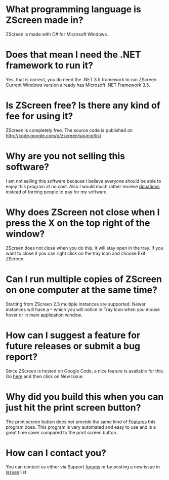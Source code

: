 

# What programming language is ZScreen made in? #

ZScreen is made with C# for Microsoft Windows.

# Does that mean I need the .NET framework to run it? #

Yes, that is correct, you do need the .NET 3.5 framework to run ZScreen. Current Windows version already has Microsoft .NET Framework 3.5.

# Is ZScreen free? Is there any kind of fee for using it? #

ZScreen is completely free. The source code is published on http://code.google.com/p/zscreen/source/list

# Why are you not selling this software? #

I am not selling this software because I believe everyone should be able to enjoy this program at no cost. Also I would much rather receive [donations](https://www.paypal.com/cgi-bin/webscr?cmd=_donations&business=zscreendev%40gmail%2ecom&lc=AU&item_name=ZScreen%20Group&item_number=ZScreen&currency_code=USD&bn=PP%2dDonationsBF%3abtn_donate_LG%2egif%3aNonHosted) instead of forcing people to pay for my software.

# Why does ZScreen not close when I press the X on the top right of the window? #

ZScreen does not close when you do this, it will stay open in the tray. If you want to close it you can right click on the tray icon and choose Exit ZScreen.

# Can I run multiple copies of ZScreen on one computer at the same time? #

Starting from ZScreen 2.3 multiple instances are supported. Newer instances will have a `*` which you will notice in Tray Icon when you mouse hover or in main application window.

# How can I suggest a feature for future releases or submit a bug report? #

Since ZScreen is hosted on Google Code, a nice feature is available for this. Go [here](http://code.google.com/p/zscreen/issues/list) and then click on New Issue.

# Why did you build this when you can just hit the print screen button? #

The print screen button does not provide the same kind of [Features](Features.md) this program does. This program is very automated and easy to use and is a great time saver compared to the print screen button.

# How can I contact you? #

You can contact us either via Support [forums](http://groups.google.com/group/zscreen) or by posting a new issue in [issues](http://code.google.com/p/zscreen/issues/list) list